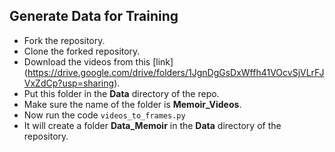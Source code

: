 ## Generate Data for Training

* Fork the repository.
* Clone the forked repository.
* Download the videos from this [link] (https://drive.google.com/drive/folders/1JgnDgGsDxWffh41VOcvSjVLrFJVxZdCp?usp=sharing).
* Put this folder in the **Data** directory of the repo.
* Make sure the name of the folder is **Memoir_Videos**.
* Now run the code `videos_to_frames.py`
* It will create a folder **Data_Memoir** in the **Data** directory of the repository.